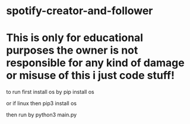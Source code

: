 # spotify-creator-and-follower


# This is only for educational purposes the owner is not responsible for any kind of damage or misuse of this i just code stuff!

to run first install os by
pip install os

or if linux then
pip3 install os

then run by
python3 main.py

